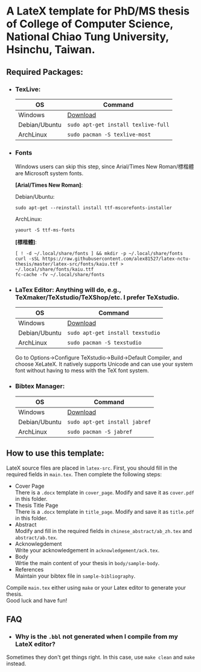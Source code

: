 # A LateX template for PhD/MS thesis of College of Computer Science, National Chiao Tung University, Hsinchu, Taiwan.  

## Required Packages:  
+ ### TexLive:  
    | OS            | Command                                                         |
    |---------------|-----------------------------------------------------------------|
    | Windows       | [Download](https://www.tug.org/texlive/acquire-netinstall.html) |
    | Debian/Ubuntu | `sudo apt-get install texlive-full`                             |
    | ArchLinux     | `sudo pacman -S texlive-most`                                   |

+ ### Fonts  
    Windows users can skip this step, since Arial/Times New Roman/標楷體 are Microsoft system fonts.

    **[Arial/Times New Roman]**:   
    
    Debian/Ubuntu:  
    ```
    sudo apt-get --reinstall install ttf-mscorefonts-installer  
    ```   
    ArchLinux:  
    ```
    yaourt -S ttf-ms-fonts   
    ```  
    
    
    **[標楷體]**:
    ```
    [ ! -d ~/.local/share/fonts ] && mkdir -p ~/.local/share/fonts  
    curl -sSL https://raw.githubusercontent.com/alex81527/latex-nctu-thesis/master/latex-src/fonts/kaiu.ttf > ~/.local/share/fonts/kaiu.ttf  
    fc-cache -fv ~/.local/share/fonts  
    ```
+ ### LaTex Editor: Anything will do, e.g., TeXmaker/TeXstudio/TeXShop/etc. I prefer TeXstudio.  
    | OS            | Command                               |
    |---------------|---------------------------------------|
    | Windows       | [Download](http://www.texstudio.org/) |
    | Debian/Ubuntu | `sudo apt-get install texstudio`      |
    | ArchLinux     | `sudo pacman -S texstudio`            |
    
    Go to Options->Configure TeXstudio->Build->Default Compiler, and choose XeLateX. It natively supports Unicode and can use your system font without having to mess with the TeX font system.  
    
+ ### Bibtex Manager:   
    | OS            | Command                            |
    |---------------|------------------------------------|
    | Windows       | [Download](http://www.jabref.org/) |
    | Debian/Ubuntu | `sudo apt-get install jabref`      |
    | ArchLinux     | `sudo pacman -S jabref`            |

## How to use this template:  
LateX source files are placed in `latex-src`. First, you should fill in the required fields in `main.tex`. Then complete the following steps:  
+ Cover Page  
    There is a `.docx` template in `cover_page`. Modify and save it as `cover.pdf` in this folder.  
+ Thesis Title Page  
    There is a `.docx` template in `title_page`. Modify and save it as `title.pdf` in this folder.  
+ Abstract  
    Modify and fill in the required fields in `chinese_abstract/ab_zh.tex` and `abstract/ab.tex`.  
+ Acknowlegdement  
    Write your acknowledgement in `acknowledgement/ack.tex`.  
+ Body  
    Wrtie the main content of your thesis in `body/sample-body`.  
+ References  
    Maintain your bibtex file in `sample-bibliography`.  

Compile `main.tex` either using `make` or your Latex editor to generate your thesis.  
Good luck and have fun!   

## FAQ

+ ### Why is the `.bbl` not generated when I compile from my LateX editor?

Sometimes they don't get things right. In this case, use `make clean` and `make`
instead.  
